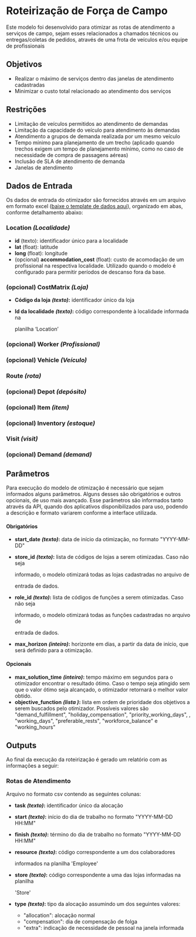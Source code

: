 # Roteirização de Força de Campo

Este modelo foi desenvolvido para otimizar as rotas de atendimento a serviços de campo, sejam esses relacionados a chamados técnicos ou entregas/coletas de pedidos, através de uma frota de veículos e/ou equipe de profissionais

## Objetivos

* Realizar o máximo de serviços dentro das janelas de atendimento cadastradas
* Minimizar o custo total relacionado ao atendimento dos serviços

## Restrições

* Limitação de veículos permitidos ao atendimento de demandas
* Limitação da capacidade do veículo para atendimento às demandas
* Atendimento a grupos de demanda realizada por um mesmo veículo
* Tempo mínimo para planejamento de um trecho \(aplicado quando trechos exigem um tempo de planejamento mínimo, como no caso de necessidade de compra de passagens aéreas\)
* Inclusão de SLA de atendimento de demanda
* Janelas de atendimento

## Dados de Entrada

Os dados de entrada do otimizador são fornecidos através em um arquivo em formato excel \([baixe o template de dados aqui](https://github.com/VBrain-Visagio/gitbook_documentation/tree/abad5e51953e7c7bb857e1f83dfcbf2b6e68acff/casos-de-uso/roteirizacao-de-forca-de-campo/doc/data_input.xlsx)\), organizado em abas, conforme detalhamento abaixo:

### Location _\(Localidade\)_

* **id** \(texto\): identificador único para a localidade
* **lat** \(float\): latitude
* **long** \(float\): longitude
* \(opcional\) **accommodation\_cost** \(float\): custo de acomodação de um profissional na respectiva localidade. Utilizado quando o modelo é configurado para permitir períodos de descanso fora da base.

### \(opcional\) CostMatrix _\(Loja\)_

* **Código da loja** _**\(texto\)**_**:** identificador único da loja
* **Id da localidade** _**\(texto\)**_**:** código correspondente à localidade informada na 

  planilha ‘Location’

### \(opcional\) Worker _\(Profissional\)_

### \(opcional\) Vehicle _\(Veículo\)_

### Route _\(rota\)_

### \(opcional\) Depot _\(depósito\)_

### \(opcional\) Item _\(item\)_

### \(opcional\) Inventory _\(estoque\)_

### Visit _\(visit\)_

### \(opcional\) Demand _\(demand\)_

## Parâmetros

Para execução do modelo de otimização é necessário que sejam informados alguns parâmetros. Alguns desses são obrigatórios e outros opcionais, de uso mais avançado. Esse parâmetros são informados tanto através da API, quando dos aplicativos disponibilizados para uso, podendo a descrição e formato variarem conforme a interface utilizada.

#### Obrigatórios

* **start\_date** _**\(texto\)**_**:** data de início da otimização, no formato "YYYY-MM-DD"
* **store\_id** _**\(texto\)**_**:** lista de códigos de lojas a serem otimizadas. Caso não seja 

  informado, o modelo otimizará todas as lojas cadastradas no arquivo de 

  entrada de dados. 

* **role\_id** _**\(texto\)**_**:** lista de códigos de funções a serem otimizadas. Caso não seja 

  informado, o modelo otimizará todas as funções cadastradas no arquivo de 

  entrada de dados. 

* **max\_horizon** _**\(inteiro\)**_**:** horizonte em dias, a partir da data de início, que será definido para a otimização.

#### Opcionais

* **max\_solution\_time** _**\(inteiro\)**_**:** tempo máximo em segundos para o otimizador encontrar o resultado ótimo. Caso o tempo seja atingido sem que o valor ótimo seja alcançado, o otimizador retornará o melhor valor obtido.
* **objective\_function** _**\(lista \)**_**:**  lista em ordem de prioridade dos objetivos a serem buscados pelo otimizador. Possíveis valores são "demand\_fulfillment", "holiday\_compensation",  "priority\_working\_days", , "working\_days", "preferable\_rests", "workforce\_balance" e "working\_hours"

## Outputs

Ao final da execução da roteirização é gerado um relatório com as informações a seguir:

### Rotas de Atendimento

Arquivo no formato csv contendo as seguintes colunas:

* **task** _**\(texto\)**_**:** identificador único da alocação
* **start** _**\(texto\)**_**:** início do dia de trabalho no formato "YYYY-MM-DD HH:MM"
* **finish** _**\(texto\)**_**:** término do dia de trabalho no formato "YYYY-MM-DD HH:MM"
* **resource** _**\(texto\)**_**:** código correspondente a um dos colaboradores 

  informados na planilha 'Employee'

* **store** _**\(texto\)**_**:** código correspondente a uma das lojas informadas na planilha 

  'Store'

* **type** _**\(texto\)**_**:** tipo da alocação assumindo um dos seguintes valores:
  * "allocation": alocação normal
  * "compensation": dia de compensação de folga
  * "extra": indicação de necessidade de pessoal na janela informada

